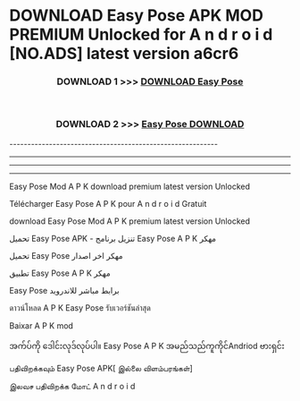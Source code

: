 # DOWNLOAD Easy Pose  APK MOD PREMIUM Unlocked for A n d r o i d [NO.ADS] latest version a6cr6 



<div align="center">

<h3>DOWNLOAD 1 >>> <a href="https://getmod2.web.app/?judul=Easy Pose ">DOWNLOAD Easy Pose </a></h3><br>

<h3>DOWNLOAD 2 >>> <a href="https://getmod2.web.app/?judul=Easy Pose ">Easy Pose  DOWNLOAD </a></h3>

</div>
----------------------------------------------------------

----------------------------------------------------------

----------------------------------------------------------

----------------------------------------------------------

Easy Pose  Mod A P K download premium latest version Unlocked

Télécharger Easy Pose  A P K pour A n d r o i d Gratuit

download Easy Pose  Mod A P K premium latest version Unlocked

تحميل Easy Pose  APK - تنزيل برنامج Easy Pose  A P K مهكر

تحميل Easy Pose  مهكر اخر اصدار

تطبيق Easy Pose  A P K مهكر

Easy Pose  برابط مباشر للاندرويد

ดาวน์โหลด A P K Easy Pose  รับเวอร์ชันล่าสุด

Baixar A P K mod

အက်ပ်ကို ဒေါင်းလုဒ်လုပ်ပါ။ Easy Pose  A P K အမည်သည်ကူကိုင်Andriod ဗားရှင်း

பதிவிறக்கவும் Easy Pose  APK[ இல்லை விளம்பரங்கள்] 
 
இலவச பதிவிறக்க மோட் A n d r o i d




